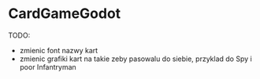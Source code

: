 # CardGameGodot

TODO:
- zmienic font nazwy kart
- zmienic grafiki kart na takie zeby pasowalu do siebie, przyklad do Spy i poor Infantryman
